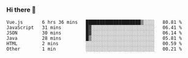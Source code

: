 ### Hi there 👋

<!--START_SECTION:waka-->

```text
Vue.js       6 hrs 36 mins   ████████████████████▒░░░░   80.81 %
JavaScript   31 mins         █▓░░░░░░░░░░░░░░░░░░░░░░░   06.41 %
JSON         30 mins         █▓░░░░░░░░░░░░░░░░░░░░░░░   06.14 %
Java         28 mins         █▒░░░░░░░░░░░░░░░░░░░░░░░   05.81 %
HTML         2 mins          ░░░░░░░░░░░░░░░░░░░░░░░░░   00.59 %
Other        1 min           ░░░░░░░░░░░░░░░░░░░░░░░░░   00.21 %
```

<!--END_SECTION:waka-->

<!--
**Jonas-VanHaeken/Jonas-VanHaeken** is a ✨ _special_ ✨ repository because its `README.md` (this file) appears on your GitHub profile.

Here are some ideas to get you started:

- 🔭 I’m currently working on ...
- 🌱 I’m currently learning ...
- 👯 I’m looking to collaborate on ...
- 🤔 I’m looking for help with ...
- 💬 Ask me about ...
- 📫 How to reach me: ...
- 😄 Pronouns: ...
- ⚡ Fun fact: ...
-->
